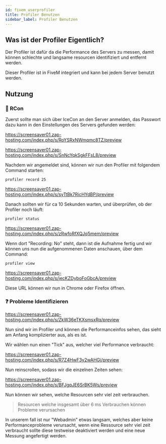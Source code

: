 ```yaml
---
id: fivem_userprofiler
title: Profiler Benutzen
sidebar_label: Profiler Benutzen
---
```


## Was ist der Profiler Eigentlich?

Der Profiler ist dafür da die Performance des Servers zu messen, damit können schlechte und langsame resourcen identifiziert und entfernt werden.

Dieser Profiler ist in FiveM integriert und kann bei jedem Server benutzt werden.

## Nutzung


### 🔑 RCon

Zuerst sollte man sich über IceCon an den Server anmelden, das Passwort dazu kann in den Einstellungen des Servers gefunden werden:

https://screensaver01.zap-hosting.com/index.php/s/RoYSRxNWmqmc8TZ/preview

https://screensaver01.zap-hosting.com/index.php/s/SnNcYqkSgkFFsL8/preview

Nachdem wir angemeldet sind, können wir nun den Profiler mit folgendem Command starten:

```
profiler record 25
```

https://screensaver01.zap-hosting.com/index.php/s/syTtBk7RicHYdBP/preview

Danach sollten wir für ca 10 Sekunden warten, und überprüfen, ob der Profiler noch läuft:

```
profiler status
```

https://screensaver01.zap-hosting.com/index.php/s/zRwfoRfXQJq5mem/preview

Wenn dort "Recording: No" steht, dann ist die Aufnahme fertig und wir können uns nun die aufgenommenen Daten anschauen, über dem Command:

```
profiler view
```

https://screensaver01.zap-hosting.com/index.php/s/jecKZDyboFoGbcA/preview

Diese URL können wir nun in Chrome oder Firefox öffnen.


### ❓ Probleme Identifizieren

https://screensaver01.zap-hosting.com/index.php/s/ZkW36eTKXsmsxRq/preview

Nun sind wir im Profiler und können die Performanceinfos sehen, das sieht am Anfang komplizierter aus, als es ist.

Wir wählen nun einen "Tick" aus, welcher viel Performance verbraucht:

https://screensaver01.zap-hosting.com/index.php/s/R7Z4HwF3y2wAHGj/preview

Nun reinscrollen, sodass wir die einzelnen Zeiten sehen:

https://screensaver01.zap-hosting.com/index.php/s/BFJgqJE6SrBK5Ws/preview

Nun können wir sehen, welche Resourcen sehr viel zeit verbrauchen.

> Resourcen welche insgesamt über 6 ms Verbrauchen können Probleme verursachen

In unserem fall ist nur "Webadmin" etwas langsam, welches aber keine Performanceprobleme verursacht, wenn eine Ressource sehr viel zeit verbraucht sollte diese testweise deaktiviert werden und eine neue Messung angefertigt werden.

